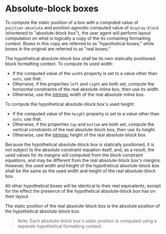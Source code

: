 # Absolute-block boxes

To compute the static position of a box with
a computed value of `position:absolute` and
position-agnostic computed value of `display:block`
(shortened to "absolute-block box"),
the user agent will perform layout computation on what is
logically a copy of the its containing formatting context.
Boxes in this copy are referred to as "hypothetical boxes,"
while boxes in the original are referred to as "real boxes."

The hypothetical absolute-block box
shall be its own statically positioned block formatting context.
To compute its used width:

  * If the computed value of the `width` property is set to a value other
    than `auto`, use that.
  * Otherwise, if the properties `left` and `right` are both set,
    compute the horizontal constraints of the real absolute-inline box,
    then use its width.
  * Otherwise, use the [intrinsic] width of the real absolute-inline box.

To compute the hypothetical absolute-block box's used height:

  * If the computed value of the `height` property is set to a value other
    than `auto`, use that.
  * Otherwise, if the properties `top` and `bottom` are both set,
    compute the vertical constraints of the real absolute-block box,
    then use its height.
  * Otherwise, use the [intrinsic] height of the real absolute-block box.

Because the hypothetical absolute-block box is statically positioned,
it is not subject to the absolute constraint equation itself, and, as a result,
the used values for its margins will computed from the block constraint equations,
and may be different from the real absolute-block box's margins.
However, the used width and height of the hypothetical absolute-block box
shall be the same as the used width and height of the real absolute-block box.

All other hypothetical boxes will be identical to their real equivalents, except
for the effect the presence of the hypothetical absolute-block box has
on their layout.

The static position of the real absolute-block box is the absolute position
of the hypothetical absolute-block box.

> Note: Each absolute-block box's static position is computed
> using a separate hypothetical formatting context.

[intrinsic]: https://dbaron.org/css/intrinsic/
